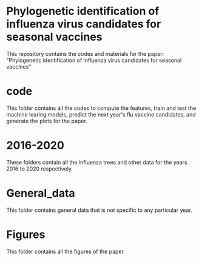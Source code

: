 # Phylogenetic identification of influenza virus candidates for seasonal vaccines
This repository contains the codes and materials for the paper: "Phylogenetic identification of influenza virus candidates for
seasonal vaccines"

# code

This folder contains all the codes to compute the features, train and test the machine learing models, predict the next year's flu vaccine candidates, and generate the plots for the paper.

# 2016-2020

These folders contain all the influenza trees and other data for the years 2016 to 2020 respectively. 

# General_data

This folder contains general data that is not specific to any particular year.  

# Figures

This folder contains all the figures of the paper.






